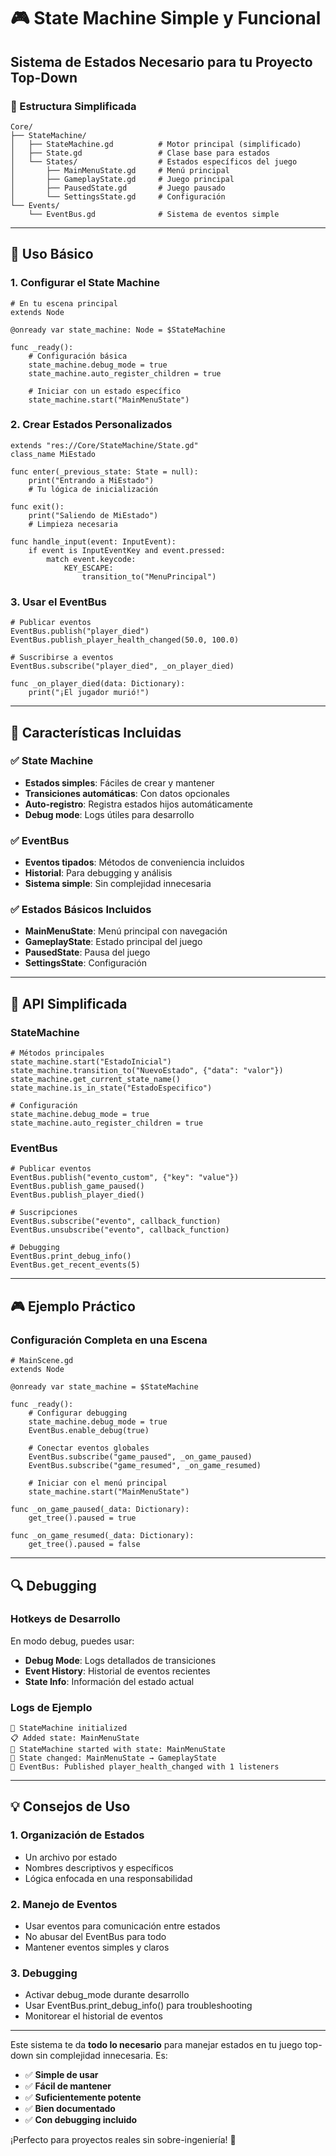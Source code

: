 # 🎮 State Machine Simple y Funcional

## Sistema de Estados Necesario para tu Proyecto Top-Down

### 📁 Estructura Simplificada

```
Core/
├── StateMachine/
│   ├── StateMachine.gd          # Motor principal (simplificado)
│   ├── State.gd                 # Clase base para estados  
│   └── States/                  # Estados específicos del juego
│       ├── MainMenuState.gd     # Menú principal
│       ├── GameplayState.gd     # Juego principal
│       ├── PausedState.gd       # Juego pausado
│       └── SettingsState.gd     # Configuración
└── Events/
    └── EventBus.gd              # Sistema de eventos simple
```

---

## 🚀 Uso Básico

### 1. Configurar el State Machine

```gdscript
# En tu escena principal
extends Node

@onready var state_machine: Node = $StateMachine

func _ready():
    # Configuración básica
    state_machine.debug_mode = true
    state_machine.auto_register_children = true
    
    # Iniciar con un estado específico
    state_machine.start("MainMenuState")
```

### 2. Crear Estados Personalizados

```gdscript
extends "res://Core/StateMachine/State.gd"
class_name MiEstado

func enter(_previous_state: State = null):
    print("Entrando a MiEstado")
    # Tu lógica de inicialización

func exit():
    print("Saliendo de MiEstado")
    # Limpieza necesaria

func handle_input(event: InputEvent):
    if event is InputEventKey and event.pressed:
        match event.keycode:
            KEY_ESCAPE:
                transition_to("MenuPrincipal")
```

### 3. Usar el EventBus

```gdscript
# Publicar eventos
EventBus.publish("player_died")
EventBus.publish_player_health_changed(50.0, 100.0)

# Suscribirse a eventos
EventBus.subscribe("player_died", _on_player_died)

func _on_player_died(data: Dictionary):
    print("¡El jugador murió!")
```

---

## 🎯 Características Incluidas

### ✅ State Machine
- **Estados simples**: Fáciles de crear y mantener
- **Transiciones automáticas**: Con datos opcionales
- **Auto-registro**: Registra estados hijos automáticamente
- **Debug mode**: Logs útiles para desarrollo

### ✅ EventBus
- **Eventos tipados**: Métodos de conveniencia incluidos
- **Historial**: Para debugging y análisis
- **Sistema simple**: Sin complejidad innecesaria

### ✅ Estados Básicos Incluidos
- **MainMenuState**: Menú principal con navegación
- **GameplayState**: Estado principal del juego
- **PausedState**: Pausa del juego
- **SettingsState**: Configuración

---

## 🔧 API Simplificada

### StateMachine

```gdscript
# Métodos principales
state_machine.start("EstadoInicial")
state_machine.transition_to("NuevoEstado", {"data": "valor"})
state_machine.get_current_state_name()
state_machine.is_in_state("EstadoEspecifico")

# Configuración
state_machine.debug_mode = true
state_machine.auto_register_children = true
```

### EventBus

```gdscript
# Publicar eventos
EventBus.publish("evento_custom", {"key": "value"})
EventBus.publish_game_paused()
EventBus.publish_player_died()

# Suscripciones
EventBus.subscribe("evento", callback_function)
EventBus.unsubscribe("evento", callback_function)

# Debugging
EventBus.print_debug_info()
EventBus.get_recent_events(5)
```

---

## 🎮 Ejemplo Práctico

### Configuración Completa en una Escena

```gdscript
# MainScene.gd
extends Node

@onready var state_machine = $StateMachine

func _ready():
    # Configurar debugging
    state_machine.debug_mode = true
    EventBus.enable_debug(true)
    
    # Conectar eventos globales
    EventBus.subscribe("game_paused", _on_game_paused)
    EventBus.subscribe("game_resumed", _on_game_resumed)
    
    # Iniciar con el menú principal
    state_machine.start("MainMenuState")

func _on_game_paused(_data: Dictionary):
    get_tree().paused = true

func _on_game_resumed(_data: Dictionary):
    get_tree().paused = false
```

---

## 🔍 Debugging

### Hotkeys de Desarrollo

En modo debug, puedes usar:
- **Debug Mode**: Logs detallados de transiciones
- **Event History**: Historial de eventos recientes
- **State Info**: Información del estado actual

### Logs de Ejemplo

```
🔄 StateMachine initialized
📋 Added state: MainMenuState
🚀 StateMachine started with state: MainMenuState
🔄 State changed: MainMenuState → GameplayState
📡 EventBus: Published player_health_changed with 1 listeners
```

---

## 💡 Consejos de Uso

### 1. Organización de Estados
- Un archivo por estado
- Nombres descriptivos y específicos
- Lógica enfocada en una responsabilidad

### 2. Manejo de Eventos
- Usar eventos para comunicación entre estados
- No abusar del EventBus para todo
- Mantener eventos simples y claros

### 3. Debugging
- Activar debug_mode durante desarrollo
- Usar EventBus.print_debug_info() para troubleshooting
- Monitorear el historial de eventos

---

Este sistema te da **todo lo necesario** para manejar estados en tu juego top-down sin complejidad innecesaria. Es:

- ✅ **Simple de usar**
- ✅ **Fácil de mantener** 
- ✅ **Suficientemente potente**
- ✅ **Bien documentado**
- ✅ **Con debugging incluido**

¡Perfecto para proyectos reales sin sobre-ingeniería! 🎯
